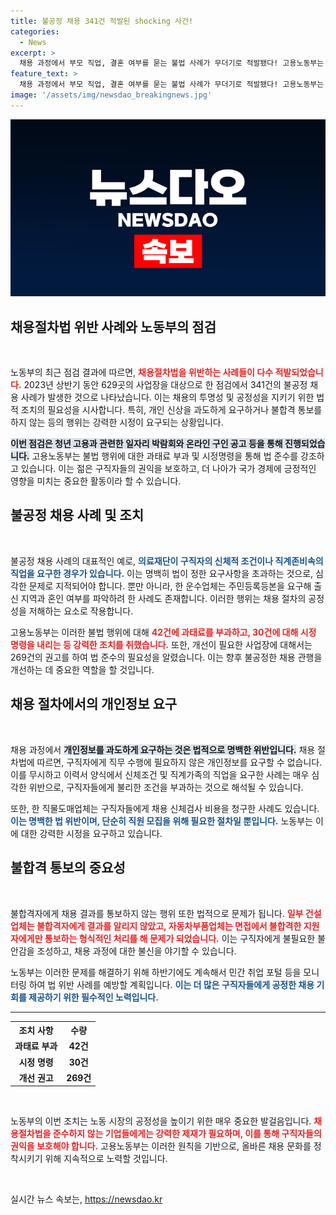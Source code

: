 ```yaml
---
title: 불공정 채용 341건 적발된 shocking 사건!
categories:
  - News
excerpt: >
  채용 과정에서 부모 직업, 결혼 여부를 묻는 불법 사례가 무더기로 적발됐다! 고용노동부는 629곳 점검에서 341건의 위반을 발견하고, 과태료 및 시정 명령을 부과했다. 청년 취업 시장의 불공정 관행을 밝히는 이번 사건, 자세한 내용을 클릭해 확인하세요!
feature_text: >
  채용 과정에서 부모 직업, 결혼 여부를 묻는 불법 사례가 무더기로 적발됐다! 고용노동부는 629곳 점검에서 341건의 위반을 발견하고, 과태료 및 시정 명령을 부과했다. 청년 취업 시장의 불공정 관행을 밝히는 이번 사건, 자세한 내용을 클릭해 확인하세요!
image: '/assets/img/newsdao_breakingnews.jpg'
---
```


<p><img src="/assets/img/newsdao_breakingnews.jpg" alt="implanttips 속보" /></p>

<h2 data-ke-size="size26">채용절차법 위반 사례와 노동부의 점검</h2>

<p data-ke-size="size16">&nbsp;</p>

<p>노동부의 최근 점검 결과에 따르면, <b><span style="color: #ee2323;">채용절차법을 위반하는 사례들이 다수 적발되었습니다.</span></b> 2023년 상반기 동안 629곳의 사업장을 대상으로 한 점검에서 341건의 불공정 채용 사례가 발생한 것으로 나타났습니다. 이는 채용의 투명성 및 공정성을 지키기 위한 법적 조치의 필요성을 시사합니다. 특히, 개인 신상을 과도하게 요구하거나 불합격 통보를 하지 않는 등의 행위는 강력한 시정이 요구되는 상황입니다. </p>

<p><b><span style="background-color: #21538527;">이번 점검은 청년 고용과 관련한 일자리 박람회와 온라인 구인 공고 등을 통해 진행되었습니다.</span></b> 고용노동부는 불법 행위에 대한 과태료 부과 및 시정명령을 통해 법 준수를 강조하고 있습니다. 이는 젊은 구직자들의 권익을 보호하고, 더 나아가 국가 경제에 긍정적인 영향을 미치는 중요한 활동이라 할 수 있습니다. </p>

<h2 data-ke-size="size26">불공정 채용 사례 및 조치</h2>

<p data-ke-size="size16">&nbsp;</p>

<p>불공정 채용 사례의 대표적인 예로, <b><span style="color: #1a5490;">의료재단이 구직자의 신체적 조건이나 직계존비속의 직업을 요구한 경우가 있습니다.</span></b> 이는 명백히 법이 정한 요구사항을 초과하는 것으로, 심각한 문제로 지적되어야 합니다. 뿐만 아니라, 한 운수업체는 주민등록등본을 요구해 출신 지역과 혼인 여부를 파악하려 한 사례도 존재합니다. 이러한 행위는 채용 절차의 공정성을 저해하는 요소로 작용합니다.</p>

<p>고용노동부는 이러한 불법 행위에 대해 <b><span style="color: #ee2323;">42건에 과태료를 부과하고, 30건에 대해 시정 명령을 내리는 등 강력한 조치를 취했습니다.</span></b> 또한, 개선이 필요한 사업장에 대해서는 269건의 권고를 하여 법 준수의 필요성을 알렸습니다. 이는 향후 불공정한 채용 관행을 개선하는 데 중요한 역할을 할 것입니다.</p>

<h2 data-ke-size="size26">채용 절차에서의 개인정보 요구</h2>

<p data-ke-size="size16">&nbsp;</p>

<p>채용 과정에서 <b><span style="background-color: #21538527;">개인정보를 과도하게 요구하는 것은 법적으로 명백한 위반입니다.</span></b> 채용 절차법에 따르면, 구직자에게 직무 수행에 필요하지 않은 개인정보를 요구할 수 없습니다. 이를 무시하고 이력서 양식에서 신체조건 및 직계가족의 직업을 요구한 사례는 매우 심각한 위반으로, 구직자들에게 불리한 조건을 부과하는 것으로 해석될 수 있습니다. </p>

<p>또한, 한 직물도매업체는 구직자들에게 채용 신체검사 비용을 청구한 사례도 있습니다. <b><span style="color: #1a5490;">이는 명백한 법 위반이며, 단순히 직원 모집을 위해 필요한 절차일 뿐입니다.</span></b> 노동부는 이에 대한 강력한 시정을 요구하고 있습니다. </p>

<h2 data-ke-size="size26">불합격 통보의 중요성</h2>

<p data-ke-size="size16">&nbsp;</p>

<p>불합격자에게 채용 결과를 통보하지 않는 행위 또한 법적으로 문제가 됩니다. <b><span style="color: #ee2323;">일부 건설업체는 불합격자에게 결과를 알리지 않았고, 자동차부품업체는 면접에서 불합격한 지원자에게만 통보하는 형식적인 처리를 해 문제가 되었습니다.</span></b> 이는 구직자에게 불필요한 불안감을 조성하고, 채용 과정에 대한 불신을 야기할 수 있습니다. </p>

<p>노동부는 이러한 문제를 해결하기 위해 하반기에도 계속해서 민간 취업 포털 등을 모니터링 하여 법 위반 사례를 예방할 계획입니다. <b><span style="color: #1a5490;">이는 더 많은 구직자들에게 공정한 채용 기회를 제공하기 위한 필수적인 노력입니다.</span></b></p>

<hr>

<table style="width: 100%;">
    <tr>
        <th style="text-align: center;">조치 사항</th>
        <th style="text-align: center;">수량</th>
    </tr>
    <tr>
        <td style="text-align: center; height: 17px;"><b>과태료 부과</b></td>
        <td style="text-align: center; height: 17px;"><b>42건</b></td>
    </tr>
    <tr>
        <td style="text-align: center; height: 17px;"><b>시정 명령</b></td>
        <td style="text-align: center; height: 17px;"><b>30건</b></td>
    </tr>
    <tr>
        <td style="text-align: center; height: 17px;"><b>개선 권고</b></td>
        <td style="text-align: center; height: 17px;"><b>269건</b></td>
    </tr>
</table>

<p data-ke-size="size16">&nbsp;</p>

<p>노동부의 이번 조치는 노동 시장의 공정성을 높이기 위한 매우 중요한 발걸음입니다. <b><span style="color: #ee2323;">채용절차법을 준수하지 않는 기업들에게는 강력한 제재가 필요하며, 이를 통해 구직자들의 권익을 보호해야 합니다.</span></b> 고용노동부는 이러한 원칙을 기반으로, 올바른 채용 문화를 정착시키기 위해 지속적으로 노력할 것입니다. </p>

<p data-ke-size="size16">&nbsp;</p>
실시간 뉴스 속보는, <a href="https://newsdao.kr" rel="dofollow">https://newsdao.kr</a>


